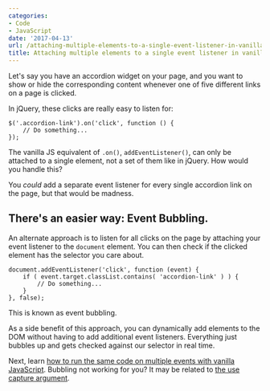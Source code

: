 ```yaml
---
categories:
- Code
- JavaScript
date: '2017-04-13'
url: /attaching-multiple-elements-to-a-single-event-listener-in-vanilla-js/
title: Attaching multiple elements to a single event listener in vanilla JS
---
```


Let's say you have an accordion widget on your page, and you want to show or hide the corresponding content whenever one of five different links on a page is clicked.

In jQuery, these clicks are really easy to listen for:

<pre><code class="lang-javascript">$('.accordion-link').on('click', function () {
    // Do something...
});
</code></pre>

The vanilla JS equivalent of <code>.on()</code>, <code>addEventListener()</code>, can only be attached to a single element, not a set of them like in jQuery. How would you handle this?

You <em>could</em> add a separate event listener for every single accordion link on the page, but that would be madness.

<h2>There's an easier way: Event Bubbling.</h2>

An alternate approach is to listen for all clicks on the page by attaching your event listener to the <code>document</code> element. You can then check if the clicked element has the selector you care about.

<pre><code class="lang-javascript">document.addEventListener('click', function (event) {
    if ( event.target.classList.contains( 'accordion-link' ) ) {
        // Do something...
    }
}, false);
</code></pre>

This is known as event bubbling.

As a side benefit of this approach, you can dynamically add elements to the DOM without having to add additional event listeners. Everything just bubbles up and gets checked against our selector in real time.

Next, learn [how to run the same code on multiple events with vanilla JavaScript](/listening-to-multiple-events-in-vanilla-js/). Bubbling not working for you? It may be related to [the use capture argument](/wtf-is-use-capture-in-vanilla-js-event-listeners/).